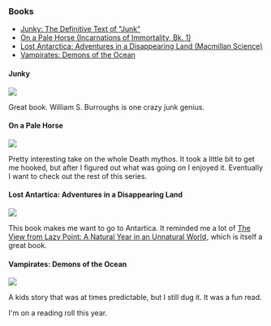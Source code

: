 ### Books

* <a href="http://www.amazon.com/gp/product/0802120423/ref=as_li_ss_tl?ie=UTF8&camp=1789&creative=390957&creativeASIN=0802120423&linkCode=as2&tag=lambdaphant-20">Junky: The Definitive Text of "Junk"</a><img src="http://ir-na.amazon-adsystem.com/e/ir?t=lambdaphant-20&l=as2&o=1&a=0802120423" width="1" height="1" border="0" alt="" style="border:none !important; margin:0px !important;" />
* <a href="http://www.amazon.com/gp/product/0345338588/ref=as_li_ss_tl?ie=UTF8&camp=1789&creative=390957&creativeASIN=0345338588&linkCode=as2&tag=lambdaphant-20">On a Pale Horse (Incarnations of Immortality, Bk. 1)</a><img src="http://ir-na.amazon-adsystem.com/e/ir?t=lambdaphant-20&l=as2&o=1&a=0345338588" width="1" height="1" border="0" alt="" style="border:none !important; margin:0px !important;" />
* <a href="http://www.amazon.com/gp/product/0230112455/ref=as_li_ss_tl?ie=UTF8&camp=1789&creative=390957&creativeASIN=0230112455&linkCode=as2&tag=lambdaphant-20">Lost Antarctica: Adventures in a Disappearing Land (Macmillan Science)</a><img src="http://ir-na.amazon-adsystem.com/e/ir?t=lambdaphant-20&l=as2&o=1&a=0230112455" width="1" height="1" border="0" alt="" style="border:none !important; margin:0px !important;" /> 
* <a href="http://www.amazon.com/gp/product/0316014443/ref=as_li_ss_tl?ie=UTF8&camp=1789&creative=390957&creativeASIN=0316014443&linkCode=as2&tag=lambdaphant-20">Vampirates: Demons of the Ocean</a><img src="http://ir-na.amazon-adsystem.com/e/ir?t=lambdaphant-20&l=as2&o=1&a=0316014443" width="1" height="1" border="0" alt="" style="border:none !important; margin:0px !important;" />

<div itemscope itemtype="http://schema.org/Book">
<h4 itemprop="name">Junky</h4>
<a href="http://www.amazon.com/gp/product/0802120423/ref=as_li_ss_il?ie=UTF8&camp=1789&creative=390957&creativeASIN=0802120423&linkCode=as2&tag=lambdaphant-20"><img border="0" src="http://ws-na.amazon-adsystem.com/widgets/q?_encoding=UTF8&ASIN=0802120423&Format=_SL110_&ID=AsinImage&MarketPlace=US&ServiceVersion=20070822&WS=1&tag=lambdaphant-20" ></a><img src="http://ir-na.amazon-adsystem.com/e/ir?t=lambdaphant-20&l=as2&o=1&a=0802120423" width="1" height="1" border="0" alt="" style="border:none !important; margin:0px !important;" />

Great book. William S. Burroughs is one crazy junk genius.
</div>

<div itemscope itemtype="http://schema.org/Book">
<h4 itemprop="name">On a Pale Horse</h4>
<a href="http://www.amazon.com/gp/product/0345338588/ref=as_li_ss_il?ie=UTF8&camp=1789&creative=390957&creativeASIN=0345338588&linkCode=as2&tag=lambdaphant-20"><img border="0" src="http://ws-na.amazon-adsystem.com/widgets/q?_encoding=UTF8&ASIN=0345338588&Format=_SL110_&ID=AsinImage&MarketPlace=US&ServiceVersion=20070822&WS=1&tag=lambdaphant-20" ></a><img src="http://ir-na.amazon-adsystem.com/e/ir?t=lambdaphant-20&l=as2&o=1&a=0345338588" width="1" height="1" border="0" alt="" style="border:none !important; margin:0px !important;" />

Pretty interesting take on the whole Death mythos. It took a little bit to get me hooked, but after I figured out what was going on I enjoyed it. Eventually I want to check out the rest of this series.
</div>

<div itemscope itemtype="http://schema.org/Book">
<h4 itemprop="name">Lost Antartica: Adventures in a Disappearing Land</h4>
<a href="http://www.amazon.com/gp/product/0230112455/ref=as_li_ss_il?ie=UTF8&camp=1789&creative=390957&creativeASIN=0230112455&linkCode=as2&tag=lambdaphant-20"><img border="0" src="http://ws-na.amazon-adsystem.com/widgets/q?_encoding=UTF8&ASIN=0230112455&Format=_SL110_&ID=AsinImage&MarketPlace=US&ServiceVersion=20070822&WS=1&tag=lambdaphant-20" ></a><img src="http://ir-na.amazon-adsystem.com/e/ir?t=lambdaphant-20&l=as2&o=1&a=0230112455" width="1" height="1" border="0" alt="" style="border:none !important; margin:0px !important;" />


This book makes me want to go to Antartica. It reminded me a lot of <a href="http://www.amazon.com/gp/product/1250002710/ref=as_li_ss_tl?ie=UTF8&camp=1789&creative=390957&creativeASIN=1250002710&linkCode=as2&tag=lambdaphant-20">The View from Lazy Point: A Natural Year in an Unnatural World</a><img src="http://ir-na.amazon-adsystem.com/e/ir?t=lambdaphant-20&l=as2&o=1&a=1250002710" width="1" height="1" border="0" alt="" style="border:none !important; margin:0px !important;" />, which is itself a great book.
</div>

<div itemscope itemtype="http://schema.org/Book">
<h4 itemprop="name">Vampirates: Demons of the Ocean</h4>
<a href="http://www.amazon.com/gp/product/0316014443/ref=as_li_ss_il?ie=UTF8&camp=1789&creative=390957&creativeASIN=0316014443&linkCode=as2&tag=lambdaphant-20"><img border="0" src="http://ws-na.amazon-adsystem.com/widgets/q?_encoding=UTF8&ASIN=0316014443&Format=_SL110_&ID=AsinImage&MarketPlace=US&ServiceVersion=20070822&WS=1&tag=lambdaphant-20" ></a><img itemprop="image" src="http://ir-na.amazon-adsystem.com/e/ir?t=lambdaphant-20&l=as2&o=1&a=0316014443" width="1" height="1" border="0" alt="" style="border:none !important; margin:0px !important;" />


A kids story that was at times predictable, but I still dug it. It was a fun read.
</div>

I'm on a reading roll this year.
